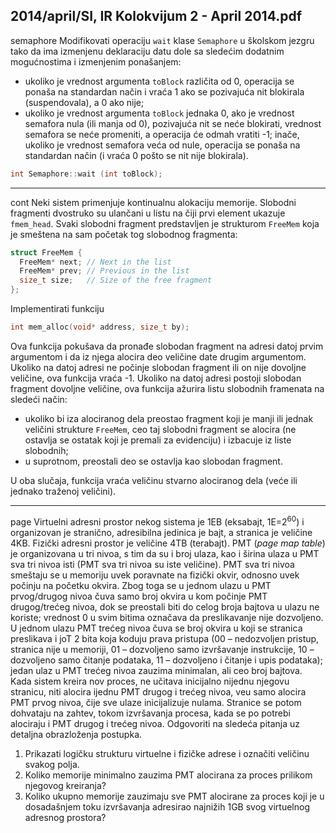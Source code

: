 2014/april/SI, IR Kolokvijum 2 - April 2014.pdf
--------------------------------------------------------------------------------
semaphore
Modifikovati operaciju `wait` klase `Semaphore` u školskom jezgru tako da ima izmenjenu
deklaraciju datu dole sa sledećim dodatnim mogućnostima i izmenjenim ponašanjem:

- ukoliko je vrednost argumenta `toBlock` različita od 0,  operacija se ponaša na
standardan način i vraća 1 ako se pozivajuća nit blokirala (suspendovala), a 0 ako nije;
- ukoliko je vrednost argumenta `toBlock` jednaka 0, ako je vrednost semafora nula (ili
manja od 0), pozivajuća nit se neće blokirati, vrednost semafora se neće promeniti, a
operacija će odmah vratiti -1;  inače,  ukoliko je vrednost semafora veća od nule,
operacija se ponaša na standardan način (i vraća 0 pošto se nit nije blokirala).
```cpp
int Semaphore::wait (int toBlock);
```

--------------------------------------------------------------------------------
cont
Neki sistem primenjuje kontinualnu alokaciju memorije. Slobodni fragmenti dvostruko su
ulančani u listu na čiji prvi element ukazuje `fmem_head`. Svaki slobodni fragment predstavljen
je strukturom `FreeMem` koja je smeštena na sam početak tog slobodnog fragmenta:
```cpp
struct FreeMem {
  FreeMem* next; // Next in the list
  FreeMem* prev; // Previous in the list
  size_t size;   // Size of the free fragment
};
```
Implementirati funkciju
```cpp
int mem_alloc(void* address, size_t by);
```
Ova funkcija pokušava da pronađe slobodan fragment na adresi datoj prvim argumentom i da
iz njega alocira deo veličine date drugim argumentom.  Ukoliko na datoj adresi ne počinje
slobodan fragment ili on nije dovoljne veličine, ova funkcija vraća -1. Ukoliko na datoj adresi
postoji slobodan fragment dovoljne veličine, ova funkcija ažurira listu slobodnih framenata na
sledeći način:

- ukoliko bi iza alociranog dela preostao fragment koji je manji ili jednak veličini
strukture `FreeMem`,  ceo taj slobodni fragment se alocira (ne ostavlja se ostatak koji je
premali za evidenciju) i izbacuje iz liste slobodnih;
- u suprotnom, preostali deo se ostavlja kao slobodan fragment.

U oba slučaja,  funkcija vraća veličinu stvarno alociranog dela (veće ili jednako traženoj
veličini).

--------------------------------------------------------------------------------
page
Virtuelni adresni prostor nekog sistema je 1EB (eksabajt, 1E=$2^{60}$) i organizovan je stranično,
adresibilna jedinica je bajt, a stranica je veličine 4KB. Fizički adresni prostor je veličine 4TB
(terabajt).  PMT (*page map table*)  je organizovana u tri nivoa,  s tim da su i broj ulaza,  kao i
širina ulaza u PMT sva tri nivoa isti (PMT sva tri nivoa su iste veličine). PMT sva tri nivoa
smeštaju se u memoriju uvek poravnate na fizički okvir,  odnosno uvek počinju na početku
okvira. Zbog toga se u jednom ulazu u PMT prvog/drugog nivoa čuva samo broj okvira u kom
počinje PMT drugog/trećeg nivoa,  dok se preostali biti do celog broja bajtova u ulazu ne
koriste; vrednost 0 u svim bitima označava da preslikavanje nije dozvoljeno. U jednom ulazu
PMT trećeg nivoa čuva se broj okvira u koji se stranica preslikava i joT 2 bita koja koduju
prava pristupa (00 – nedozvoljen pristup,  stranica nije u memoriji,  01 – dozvoljeno samo
izvršavanje instrukcije,  10 – dozvoljeno samo čitanje podataka,  11 – dozvoljeno i čitanje i
upis podataka); jedan ulaz u PMT trećeg nivoa zauzima minimalan, ali ceo broj bajtova.
Kada sistem kreira nov proces,  ne učitava inicijalno nijednu njegovu stranicu,  niti alocira
ijednu PMT drugog i trećeg nivoa,  veu samo alocira PMT prvog nivoa,  čije sve ulaze
inicijalizuje nulama. Stranice se potom dohvataju na zahtev, tokom izvršavanja procesa, kada
se po potrebi alociraju i PMT drugog i trećeg nivoa.
Odgovoriti na sledeća pitanja uz detaljna obrazloženja postupka.

1. Prikazati logičku strukturu virtuelne i fizičke adrese i označiti veličinu svakog polja.
2. Koliko memorije minimalno zauzima PMT alocirana za proces prilikom njegovog kreiranja?
3. Koliko ukupno memorije zauzimaju sve PMT alocirane za proces koji je u dosadašnjem toku izvršavanja adresirao najnižih 1GB svog virtuelnog adresnog prostora?
